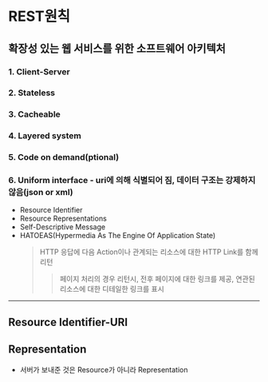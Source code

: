# REST원칙
## 확장성 있는 웹 서비스를 위한 소프트웨어 아키텍처 
### 1. Client-Server
### 2. Stateless
### 3. Cacheable
### 4. Layered system
### 5. Code on demand(ptional)
### 6. Uniform interface - uri에 의해 식별되어 짐, 데이터 구조는 강제하지 않음(json or xml)
- Resource Identifier
- Resource Representations
- Self-Descriptive Message
- HATOEAS(Hypermedia As The Engine Of Application State)
    > HTTP 응답에 다음 Action이나 관계되는 리소스에 대한 HTTP Link를 함께 리턴
    >> 페이지 처리의 경우 리턴시, 전후 페이지에 대한 링크를 제공, 연관된 리소스에 대한 디테일한 링크를 표시
---
## Resource Identifier-URI
## Representation 
- 서버가 보내준 것은 Resource가 아니라 Representation


